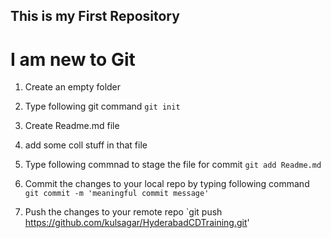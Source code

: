 ## This is my First Repository

# I am new to Git

1. Create an empty folder
2. Type following git command
	`git init`
	
3. Create Readme.md file
4. add some coll stuff in that file
5. Type following commnad to stage the file for commit
	`git add Readme.md`
6. Commit the changes to your local repo by typing following command
	`git commit -m 'meaningful commit message'`
7. Push the changes to your remote repo
	`git push https://github.com/kulsagar/HyderabadCDTraining.git'
	
